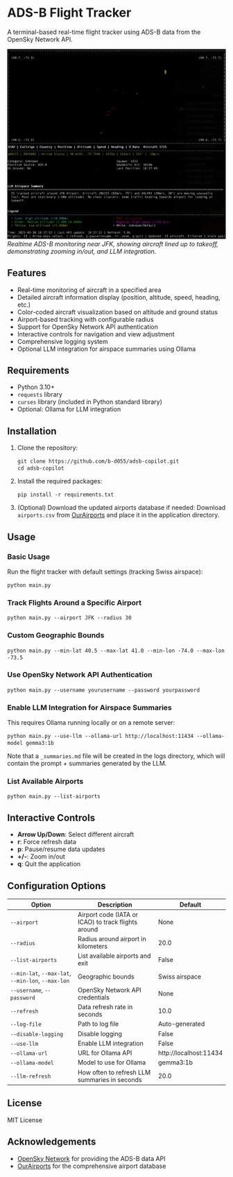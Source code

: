 # ADS-B Flight Tracker

A terminal-based real-time flight tracker using ADS-B data from the OpenSky Network API.

![Flight Tracker Screenshot](adsb_copilot_recording.gif)
_Realtime ADS-B monitoring near JFK, showing aircraft lined up to takeoff, demonstrating zooming in/out, and LLM integration._

## Features

- Real-time monitoring of aircraft in a specified area
- Detailed aircraft information display (position, altitude, speed, heading, etc.)
- Color-coded aircraft visualization based on altitude and ground status
- Airport-based tracking with configurable radius
- Support for OpenSky Network API authentication
- Interactive controls for navigation and view adjustment
- Comprehensive logging system
- Optional LLM integration for airspace summaries using Ollama

## Requirements

- Python 3.10+
- `requests` library
- `curses` library (included in Python standard library)
- Optional: Ollama for LLM integration

## Installation

1. Clone the repository:
   ```
   git clone https://github.com/b-d055/adsb-copilot.git
   cd adsb-copilot
   ```

2. Install the required packages:
   ```
   pip install -r requirements.txt
   ```

3. (Optional) Download the updated airports database if needed:
   Download `airports.csv` from [OurAirports](https://ourairports.com/data/) and place it in the application directory.

## Usage

### Basic Usage

Run the flight tracker with default settings (tracking Swiss airspace):

```
python main.py
```

### Track Flights Around a Specific Airport

```
python main.py --airport JFK --radius 30
```

### Custom Geographic Bounds

```
python main.py --min-lat 40.5 --max-lat 41.0 --min-lon -74.0 --max-lon -73.5
```

### Use OpenSky Network API Authentication

```
python main.py --username yourusername --password yourpassword
```

### Enable LLM Integration for Airspace Summaries

This requires Ollama running locally or on a remote server:

```
python main.py --use-llm --ollama-url http://localhost:11434 --ollama-model gemma3:1b
```

Note that a `_summaries.md` file will be created in the logs directory, which will contain the prompt + summaries generated by the LLM.

### List Available Airports

```
python main.py --list-airports
```

## Interactive Controls

- **Arrow Up/Down**: Select different aircraft
- **r**: Force refresh data
- **p**: Pause/resume data updates
- **+/-**: Zoom in/out
- **q**: Quit the application

## Configuration Options

| Option | Description | Default |
|--------|-------------|---------|
| `--airport` | Airport code (IATA or ICAO) to track flights around | None |
| `--radius` | Radius around airport in kilometers | 20.0 |
| `--list-airports` | List available airports and exit | False |
| `--min-lat`, `--max-lat`, `--min-lon`, `--max-lon` | Geographic bounds | Swiss airspace |
| `--username`, `--password` | OpenSky Network API credentials | None |
| `--refresh` | Data refresh rate in seconds | 10.0 |
| `--log-file` | Path to log file | Auto-generated |
| `--disable-logging` | Disable logging | False |
| `--use-llm` | Enable LLM integration | False |
| `--ollama-url` | URL for Ollama API | http://localhost:11434 |
| `--ollama-model` | Model to use for Ollama | gemma3:1b |
| `--llm-refresh` | How often to refresh LLM summaries in seconds | 20.0 |

## License

MIT License

## Acknowledgements

- [OpenSky Network](https://opensky-network.org/) for providing the ADS-B data API
- [OurAirports](https://ourairports.com/) for the comprehensive airport database